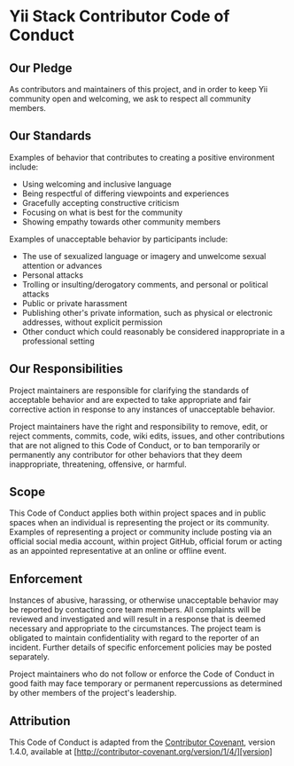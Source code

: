 # Yii Stack Contributor Code of Conduct

## Our Pledge

As contributors and maintainers of this project, and in order to keep Yii community open and welcoming, we ask to respect all community members.

## Our Standards

Examples of behavior that contributes to creating a positive environment include:

* Using welcoming and inclusive language
* Being respectful of differing viewpoints and experiences
* Gracefully accepting constructive criticism
* Focusing on what is best for the community
* Showing empathy towards other community members

Examples of unacceptable behavior by participants include:

* The use of sexualized language or imagery and unwelcome sexual attention or
  advances
* Personal attacks
* Trolling or insulting/derogatory comments, and personal or political attacks
* Public or private harassment
* Publishing other's private information, such as physical or electronic
  addresses, without explicit permission
* Other conduct which could reasonably be considered inappropriate in
  a professional setting

## Our Responsibilities

Project maintainers are responsible for clarifying the standards of acceptable
behavior and are expected to take appropriate and fair corrective action in response
to any instances of unacceptable behavior.

Project maintainers have the right and responsibility to remove, edit, or reject comments,
commits, code, wiki edits, issues, and other contributions that are not aligned to this
Code of Conduct, or to ban temporarily or permanently any contributor for other behaviors
that they deem inappropriate, threatening, offensive, or harmful.

## Scope

This Code of Conduct applies both within project spaces and in public spaces when
an individual is representing the project or its community. Examples of representing
a project or community include posting via an official social media account,
within project GitHub, official forum or acting as an appointed representative at
an online or offline event.

## Enforcement

Instances of abusive, harassing, or otherwise unacceptable behavior may be reported
by contacting core team members. All complaints will be reviewed and investigated
and will result in a response that is deemed necessary and appropriate to the circumstances.
The project team is obligated to maintain confidentiality with regard to the reporter of
an incident. Further details of specific enforcement policies may be posted separately.

Project maintainers who do not follow or enforce the Code of Conduct in good faith
may face temporary or permanent repercussions as determined by other members of
the project's leadership.

## Attribution

This Code of Conduct is adapted from the [Contributor Covenant][homepage],
version 1.4.0, available at
[http://contributor-covenant.org/version/1/4/][version]

[homepage]: http://contributor-covenant.org
[version]: http://contributor-covenant.org/version/1/4/
